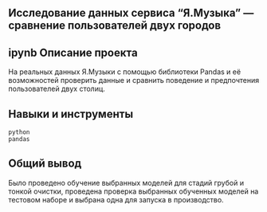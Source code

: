 Исследование данных сервиса “Я.Музыка” — сравнение пользователей двух городов
---

ipynb
Описание проекта
----

На реальных данных Я.Музыки c помощью библиотеки Pandas и её возможностей проверить данные и сравнить поведение и предпочтения пользователей двух столиц.

Навыки и инструменты
---
    python
    pandas

Общий вывод
---
Было проведено обучение выбранных моделей для стадий грубой и тонкой очистки, проведена проверка выбранных обученных моделей на тестовом наборе и выбрана одна для запуска в производство.
